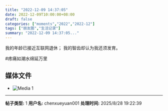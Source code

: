 ```yaml
---
title: "2022-12-09 14:37:05"
date: 2022-12-09T10:00:00+08:00
draft: false
categories: ["moments","2022","2022-12"]
tags: ["朋友圈","生活记录"]
summary: "2022-12-09 14:37:05..."
---
```


我的年龄已接近互联网退休；
​我的智齿却认为我还须发育。

​#疼痛如潮水绵延万里

## 媒体文件

- ![Media 1](/Moments/photos/2022-12-09/202212091437050.jpg)

---

**帖子类型:** 1
**用户名:** chenxueyuan001
**处理时间:** 2025/8/28 19:22:39